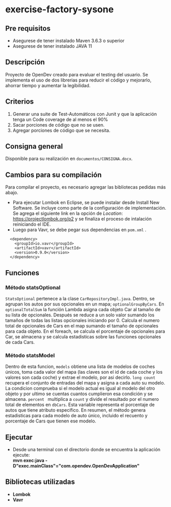 # exercise-factory-sysone

## Pre requisitos

 - Asegurese de tener instalado Maven 3.6.3 o superior
 - Asegurese de tener instalado JAVA 11

## Descripción
  Proyecto de OpenDev creado para evaluar el testing del usuario. Se implementa el uso de dos librerias para reducir el código y mejorarlo, ahorrar tiempo y aumentar la legibilidad.

## Criterios

  <ol>
  <li>Generar una suite de Test-Automáticos con Junit y que la aplicación tenga un Code coverage de al menos el 90%</li>
  <li>Sacar porciones de código que no se usen.</li>
  <li>Agregar porciones de código que se necesita.</li>
  </ol>

## Consigna general
  Disponible para su realización en ```documentos/CONSIGNA.docx```.


## Cambios para su compilación
  Para compilar el proyecto, es necesario agregar las bibliotecas pedidas más abajo. 
  - Para ejecutar Lombok en Eclipse, se puede instalar desde Install New Software. Se incluye como parte de la configuración de implementación.
      Se agrega el siguiente link en la opción de <em>Location</em>: https://projectlombok.org/p2 y se finaliza el proceso de intalación reiniciando el IDE.
  - Luego para Vavr, se debe pegar sus dependencias en ```pom.xml``` .

  <!-- https://mvnrepository.com/artifact/io.vavr/vavr -->
      <dependency>
        <groupId>io.vavr</groupId>
        <artifactId>vavr</artifactId>
        <version>0.9.0</version>
      </dependency>

## Funciones
### Método statsOptional
  ```StatsOptional``` pertenece a la clase ```CarRepositoryImpl.java```. Dentro, se agrupan los autos por sus opcionales en un mapa; ```optionalGroupByCars```.
  En ```optionalTotalSum``` la función Lambda asigna cada objeto Car al tamaño de su lista de opcionales. Después se reduce a un solo valor sumando los tamaños de todas las
  listas opcionales iniciando por 0. Calcula el numero total de opcionales de Cars en el map sumando el tamaño de opcionales para cada objeto.
  En el foreach, se calcula el porcentaje de opcionales para Car, se almacena y se calcula estadisticas sobre las funciones opcionales de cada Cars.

### Método statsModel
  Dentro de esta funcion, ```models``` obtiene una lista de modelos de coches únicos, toma cada valor del mapa (las claves son el id de cada coche y los valores son cada coche)
  y extrae el modelo, por asi decirlo.
  ```long count``` recupera el conjunto de entradas del mapa y asigna a cada auto su modelo. La condicion comprueba si el modelo actual es igual al modelo del otro objeto y por ultimo se cuentas cuantos cumplieron esa condición y se almacena.
  ```percent ``` multiplica a ```count``` y divide el resultado por el numero total de elementos en ```dbCars```. Esta variable representa el porcentaje de autos que tiene atributo específico. 
  En resumen, el método genera estadisticas para cada modelo de auto único, incluido el recuento y porcentaje de Cars que tienen ese modelo.

## Ejecutar

 - Desde una terminal con el directorio donde se encuentra la aplicaci&oacute;n ejecute:  
   <b>mvn exec:java -D"exec.mainClass"="com.opendev.OpenDevApplication"<b>

## Bibliotecas utilizadas

- Lombok
- Vavr 
